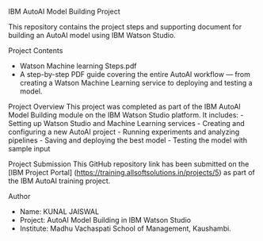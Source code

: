 IBM AutoAI Model Building Project

  This repository contains the project steps and supporting document for building an AutoAI model using IBM Watson Studio.

Project Contents
  - Watson Machine learning Steps.pdf
  - A step-by-step PDF guide covering the entire AutoAI workflow — from creating a Watson Machine Learning service to deploying and testing a model.

 Project Overview
   This project was completed as part of the IBM AutoAI Model Building module on the IBM Watson Studio platform. It includes:
    - Setting up Watson Studio and Machine Learning services
    - Creating and configuring a new AutoAI project
    - Running experiments and analyzing pipelines
    - Saving and deploying the best model
    - Testing the model with sample input
  
 Project Submission
    This GitHub repository link has been submitted on the [IBM Project Portal] (https://training.allsoftsolutions.in/projects/5) as part of the IBM AutoAI training project.

 Author
  - Name: KUNAL JAISWAL
  - Project: AutoAI Model Building in IBM Watson Studio  
  - Institute: Madhu Vachaspati School of Management, Kaushambi.


